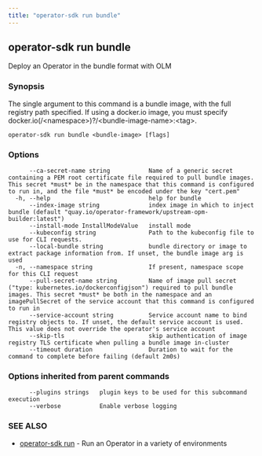 ```yaml
---
title: "operator-sdk run bundle"
---
```

## operator-sdk run bundle

Deploy an Operator in the bundle format with OLM

### Synopsis

The single argument to this command is a bundle image, with the full registry path specified.
If using a docker.io image, you must specify docker.io(/&lt;namespace&gt;)?/&lt;bundle-image-name&gt;:&lt;tag&gt;.

```
operator-sdk run bundle <bundle-image> [flags]
```

### Options

```
      --ca-secret-name string           Name of a generic secret containing a PEM root certificate file required to pull bundle images. This secret *must* be in the namespace that this command is configured to run in, and the file *must* be encoded under the key "cert.pem"
  -h, --help                            help for bundle
      --index-image string              index image in which to inject bundle (default "quay.io/operator-framework/upstream-opm-builder:latest")
      --install-mode InstallModeValue   install mode
      --kubeconfig string               Path to the kubeconfig file to use for CLI requests.
      --local-bundle string             bundle directory or image to extract package information from. If unset, the bundle image arg is used
  -n, --namespace string                If present, namespace scope for this CLI request
      --pull-secret-name string         Name of image pull secret ("type: kubernetes.io/dockerconfigjson") required to pull bundle images. This secret *must* be both in the namespace and an imagePullSecret of the service account that this command is configured to run in
      --service-account string          Service account name to bind registry objects to. If unset, the default service account is used. This value does not override the operator's service account
      --skip-tls                        skip authentication of image registry TLS certificate when pulling a bundle image in-cluster
      --timeout duration                Duration to wait for the command to complete before failing (default 2m0s)
```

### Options inherited from parent commands

```
      --plugins strings   plugin keys to be used for this subcommand execution
      --verbose           Enable verbose logging
```

### SEE ALSO

* [operator-sdk run](../operator-sdk_run)	 - Run an Operator in a variety of environments

